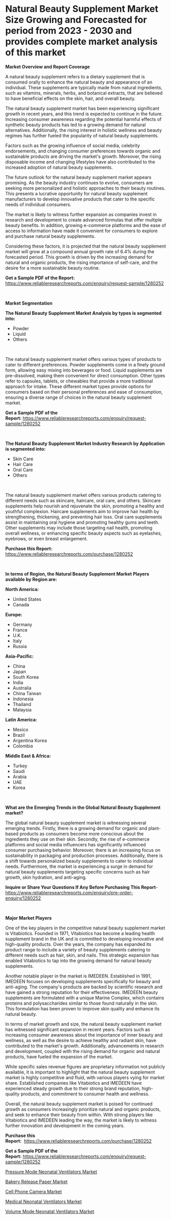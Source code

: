 <p><h1>Natural Beauty Supplement Market Size Growing and Forecasted for period from 2023 - 2030 and provides complete market analysis of this market</h1></p><p><strong>Market Overview and Report Coverage</strong></p>
<p><p>A natural beauty supplement refers to a dietary supplement that is consumed orally to enhance the natural beauty and appearance of an individual. These supplements are typically made from natural ingredients, such as vitamins, minerals, herbs, and botanical extracts, that are believed to have beneficial effects on the skin, hair, and overall beauty.</p><p>The natural beauty supplement market has been experiencing significant growth in recent years, and this trend is expected to continue in the future. Increasing consumer awareness regarding the potential harmful effects of synthetic beauty products has led to a growing demand for natural alternatives. Additionally, the rising interest in holistic wellness and beauty regimes has further fueled the popularity of natural beauty supplements.</p><p>Factors such as the growing influence of social media, celebrity endorsements, and changing consumer preferences towards organic and sustainable products are driving the market's growth. Moreover, the rising disposable income and changing lifestyles have also contributed to the increased adoption of natural beauty supplements.</p><p>The future outlook for the natural beauty supplement market appears promising. As the beauty industry continues to evolve, consumers are seeking more personalized and holistic approaches to their beauty routines. This presents a lucrative opportunity for natural beauty supplement manufacturers to develop innovative products that cater to the specific needs of individual consumers.</p><p>The market is likely to witness further expansion as companies invest in research and development to create advanced formulas that offer multiple beauty benefits. In addition, growing e-commerce platforms and the ease of access to information have made it convenient for consumers to explore and purchase natural beauty supplements. </p><p>Considering these factors, it is projected that the natural beauty supplement market will grow at a compound annual growth rate of 6.4% during the forecasted period. This growth is driven by the increasing demand for natural and organic products, the rising importance of self-care, and the desire for a more sustainable beauty routine.</p></p>
<p><strong>Get a Sample PDF of the Report:</strong> <a href="https://www.reliableresearchreports.com/enquiry/request-sample/1280252">https://www.reliableresearchreports.com/enquiry/request-sample/1280252</a></p>
<p>&nbsp;</p>
<p><strong>Market Segmentation</strong></p>
<p><strong>The Natural Beauty Supplement Market Analysis by types is segmented into:</strong></p>
<p><ul><li>Powder</li><li>Liquid</li><li>Others</li></ul></p>
<p>&nbsp;</p>
<p><p>The natural beauty supplement market offers various types of products to cater to different preferences. Powder supplements come in a finely ground form, allowing easy mixing into beverages or food. Liquid supplements are pre-dissolved, making them convenient for direct consumption. Other types refer to capsules, tablets, or chewables that provide a more traditional approach for intake. These different market types provide options for consumers based on their personal preferences and ease of consumption, ensuring a diverse range of choices in the natural beauty supplement market.</p></p>
<p><strong>Get a Sample PDF of the Report:</strong>&nbsp;<a href="https://www.reliableresearchreports.com/enquiry/request-sample/1280252">https://www.reliableresearchreports.com/enquiry/request-sample/1280252</a></p>
<p>&nbsp;</p>
<p><strong>The Natural Beauty Supplement Market Industry Research by Application is segmented into:</strong></p>
<p><ul><li>Skin Care</li><li>Hair Care</li><li>Oral Care</li><li>Others</li></ul></p>
<p>&nbsp;</p>
<p><p>The natural beauty supplement market offers various products catering to different needs such as skincare, haircare, oral care, and others. Skincare supplements help nourish and rejuvenate the skin, promoting a healthy and youthful complexion. Haircare supplements aim to improve hair health by strengthening, thickening, and preventing hair loss. Oral care supplements assist in maintaining oral hygiene and promoting healthy gums and teeth. Other supplements may include those targeting nail health, promoting overall wellness, or enhancing specific beauty aspects such as eyelashes, eyebrows, or even breast enlargement.</p></p>
<p><strong>Purchase this Report:</strong>&nbsp; <a href="https://www.reliableresearchreports.com/purchase/1280252">https://www.reliableresearchreports.com/purchase/1280252</a></p>
<p>&nbsp;</p>
<p><strong>In terms of Region, the Natural Beauty Supplement Market Players available by Region are:</strong></p>
<p>
    <p> <strong> North America: </strong>
        <ul>
            <li>United States</li>
            <li>Canada</li>
        </ul>
        </p> 
    <p> <strong> Europe: </strong>
        <ul>
            <li>Germany</li>
            <li>France</li>
            <li>U.K.</li>
            <li>Italy</li>
            <li>Russia</li>
        </ul>
        </p> 
    <p> <strong> Asia-Pacific: </strong>
        <ul>
            <li>China</li>
            <li>Japan</li>
            <li>South Korea</li>
            <li>India</li>
            <li>Australia</li>
            <li>China Taiwan</li>
            <li>Indonesia</li>
            <li>Thailand</li>
            <li>Malaysia</li>
        </ul>
        </p> 
    <p> <strong> Latin America: </strong>
        <ul>
            <li>Mexico</li>
            <li>Brazil</li>
            <li>Argentina Korea</li>
            <li>Colombia</li>
        </ul>
        </p> 
    <p> <strong> Middle East & Africa: </strong>
        <ul>
            <li>Turkey</li>
            <li>Saudi</li>
            <li>Arabia</li>
            <li>UAE</li>
            <li>Korea</li>
        </ul>
    </p>
    </p>
<p>&nbsp;</p>
<p><strong>What are the Emerging Trends in the Global Natural Beauty Supplement market?</strong></p>
<p><p>The global natural beauty supplement market is witnessing several emerging trends. Firstly, there is a growing demand for organic and plant-based products as consumers become more conscious about the ingredients they use on their skin. Secondly, the rise of e-commerce platforms and social media influencers has significantly influenced consumer purchasing behavior. Moreover, there is an increasing focus on sustainability in packaging and production processes. Additionally, there is a shift towards personalized beauty supplements to cater to individual needs. Furthermore, the market is experiencing a surge in demand for natural beauty supplements targeting specific concerns such as hair growth, skin hydration, and anti-aging.</p></p>
<p><strong>Inquire or Share Your Questions If Any Before Purchasing This Report</strong>- <a href="https://www.reliableresearchreports.com/enquiry/pre-order-enquiry/1280252">https://www.reliableresearchreports.com/enquiry/pre-order-enquiry/1280252</a></p>
<p>&nbsp;</p>
<p><strong>Major Market Players</strong></p>
<p><p>One of the key players in the competitive natural beauty supplement market is Vitabiotics. Founded in 1971, Vitabiotics has become a leading health supplement brand in the UK and is committed to developing innovative and high-quality products. Over the years, the company has expanded its product range to include a variety of beauty supplements catering to different needs such as hair, skin, and nails. This strategic expansion has enabled Vitabiotics to tap into the growing demand for natural beauty supplements.</p><p>Another notable player in the market is IMEDEEN. Established in 1991, IMEDEEN focuses on developing supplements specifically for beauty and anti-aging. The company's products are backed by scientific research and have gained a strong reputation for their effectiveness. IMEDEEN beauty supplements are formulated with a unique Marine Complex, which contains proteins and polysaccharides similar to those found naturally in the skin. This formulation has been proven to improve skin quality and enhance its natural beauty.</p><p>In terms of market growth and size, the natural beauty supplement market has witnessed significant expansion in recent years. Factors such as increasing consumer awareness about the importance of inner beauty and wellness, as well as the desire to achieve healthy and radiant skin, have contributed to the market's growth. Additionally, advancements in research and development, coupled with the rising demand for organic and natural products, have fueled the expansion of the market.</p><p>While specific sales revenue figures are proprietary information not publicly available, it is important to highlight that the natural beauty supplement market is highly competitive and fluid, with various players vying for market share. Established companies like Vitabiotics and IMEDEEN have experienced steady growth due to their strong brand reputation, high-quality products, and commitment to consumer health and wellness.</p><p>Overall, the natural beauty supplement market is poised for continued growth as consumers increasingly prioritize natural and organic products, and seek to enhance their beauty from within. With strong players like Vitabiotics and IMEDEEN leading the way, the market is likely to witness further innovation and development in the coming years.</p></p>
<p><strong>Purchase this Report:</strong>&nbsp;&nbsp;<a href="https://www.reliableresearchreports.com/purchase/1280252">https://www.reliableresearchreports.com/purchase/1280252</a></p>
<p></p>
<p><strong>Get a Sample PDF of the Report:</strong>&nbsp;<a href="https://www.reliableresearchreports.com/enquiry/request-sample/1280252">https://www.reliableresearchreports.com/enquiry/request-sample/1280252</a></p>
<p><p><a href="https://www.linkedin.com/pulse/pressure-mode-neonatal-ventilators-market-size-share-amp/">Pressure Mode Neonatal Ventilators Market</a></p><p><a href="https://medium.com/@lloydgrimes52/bakery-release-paper-market-size-growth-forecast-2023-2030-51c08b33d555">Bakery Release Paper Market</a></p><p><a href="https://medium.com/@keygreen5469/cell-phone-camera-market-size-growth-forecast-2023-2030-6a038b8b8e26">Cell Phone Camera Market</a></p><p><a href="https://www.linkedin.com/pulse/medical-neonatal-ventilators-market-size-2023-2030-global/">Medical Neonatal Ventilators Market</a></p><p><a href="https://www.linkedin.com/pulse/volume-mode-neonatal-ventilators-market-size-share-global/">Volume Mode Neonatal Ventilators Market</a></p></p>